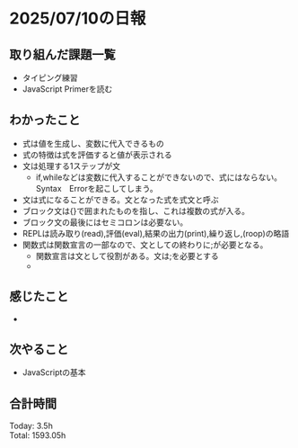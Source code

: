 # 2025/07/10の日報
## 取り組んだ課題一覧
* タイピング練習
* JavaScript Primerを読む
## わかったこと 
*  式は値を生成し、変数に代入できるもの
  *  式の特徴は式を評価すると値が表示される
* 文は処理する1ステップが文
  * if,whileなどは変数に代入することができないので、式にはならない。Syntax　Errorを起こしてしまう。
* 文は式になることができる。文となった式を式文と呼ぶ
* ブロック文は{}で囲まれたものを指し、これは複数の式が入る。
* ブロック文の最後にはセミコロンは必要ない。
* REPLは読み取り(read),評価(eval),結果の出力(print),繰り返し,(roop)の略語
* 関数式は関数宣言の一部なので、文としての終わりに;が必要となる。
  * 関数宣言は文として役割がある。文は;を必要とする
  *       
## 感じたこと
* 
## 次やること
* JavaScriptの基本
##  合計時間 
Today: 3.5h<br>
Total: 1593.05h
